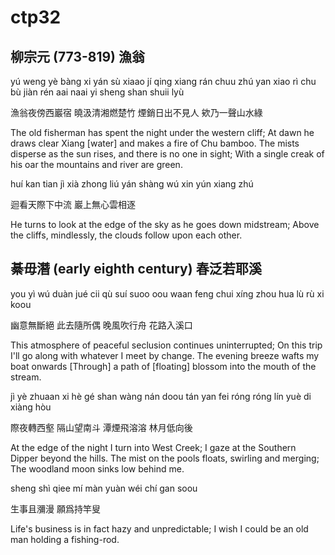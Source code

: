 # ctp32

## 柳宗元 (773-819) 漁翁

yú weng yè bàng xi yán sù
xiaao jí qing xiang rán chuu zhú
yan xiao rì chu bù jiàn rén
aai naai yi sheng shan shuii lyù

漁翁夜傍西巖宿
曉汲清湘燃楚竹
煙銷日出不見人
欸乃一聲山水綠

The old fisherman has spent the night under the western cliff;
At dawn he draws clear Xiang [water] and makes a fire of Chu bamboo.
The mists disperse as the sun rises, and there is no one in sight;
With a single creak of his oar the mountains and river are green.

huí kan tian jì xià zhong liú
yán shàng wú xin yún xiang zhú

迴看天際下中流
巖上無心雲相逐

He turns to look at the edge of the sky as he goes down midstream;
Above the cliffs, mindlessly, the clouds follow upon each other.

## 綦毋潛 (early eighth century) 春泛若耶溪
you yì wú duàn jué
cii qù suí suoo oou
waan feng chui xíng zhou
hua lù rù xi koou

幽意無斷絕
此去隨所偶
晚風吹行舟
花路入溪口

This atmosphere of peaceful seclusion continues uninterrupted;
On this trip I'll go along with whatever I meet by change.
The evening breeze wafts my boat onwards
[Through] a path of [floating] blossom into the mouth of the stream.

jì yè zhuaan xi hè
gé shan wàng nán doou
tán yan fei róng róng
lín yuè di xiàng hòu

際夜轉西壑
隔山望南斗
潭煙飛溶溶
林月低向後

At the edge of the night I turn into West Creek;
I gaze at the Southern Dipper beyond the hills.
The mist on the pools floats, swirling and merging;
The woodland moon sinks low behind me.

sheng shì qiee mí màn
yuàn wéi chí gan soou

生事且瀰漫
願爲持竿叟

Life's business is in fact hazy and unpredictable;
I wish I could be an old man holding a fishing-rod.
